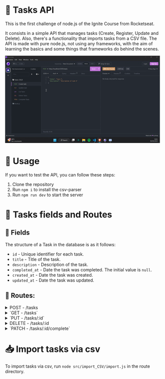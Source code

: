 # 📝 Tasks API

This is the first challenge of node.js of the Ignite Course from Rocketseat. 

It consists in a simple API that manages tasks (Create, Register, Update and Delete). Also, there's a functionality that imports tasks from a CSV file. The API is made with pure node.js, not using any frameworks, with the aim of learning the basics and some things that frameworks do behind the scenes.

![](https://github.com/thainapires/task-api-crud/blob/main/ezgif-4-04ac562a7d.gif?raw=true)

# 📌 Usage

If you want to test the API, you can follow these steps:

1. Clone the repository
2. Run ```npm i``` to install the csv-parser
3. Run ```npm run dev``` to start the server

# 📌 Tasks fields and Routes

## 📂 Fields

The structure of a Task in the database is as it follows:

- `id` - Unique identifier for each task.
- `title` - Title of the task.
- `description` - Description of the task.
- `completed_at` - Date the task was completed. The initial value is `null`.
- `created_at` - Date the task was created.
- `updated_at` - Date the task was updated.

## 🔗 Routes:

<details>
<summary> POST - /tasks </summary>
  Route to create a task. Send the fields `title` and `description` in the body of the request as a json.
</details>

<details>
<summary> `GET - /tasks` </summary>
  Route to list all the tasks in the database. 
</details>

<details>
<summary> `PUT - /tasks/:id` </summary>
  Route to update a task by id. In the body of the request, send the field `title` and/or `description`.  Also, send the id as a route parameter.
</details>

<details>
<summary> DELETE - /tasks/:id </summary>
  Route to delete a task by id. 
</details>

<details>
<summary> `PATCH - /tasks/:id/complete` </summary>
  Route to mark a task as complete. 
</details>

# 📥 Import tasks via csv

To import tasks via csv, run ```node src/import_CSV/import.js``` in the route directory.
